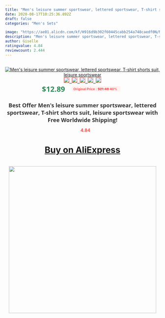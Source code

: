 ```yaml
---
title: "Men's leisure summer sportswear, lettered sportswear, T-shirt shorts suit, leisure sportswear"
date: 2020-08-17T10:25:36.892Z
draft: false
categories: "Men's Sets"

image: "https://ae01.alicdn.com/kf/H916d9b302f60445cabb254a748caedf0N/Men-s-leisure-summer-sportswear-lettered-sportswear-T-shirt-shorts-suit-leisure-sportswear.jpg"
description: "Men's leisure summer sportswear, lettered sportswear, T-shirt shorts suit, leisure sportswear"
author: Giselle
ratingvalue: 4.84
reviewcount: 2.444
---
```

<br>
<div style="text-align: center;">
<a href="https://s.click.aliexpress.com/e/_AgT9uv" target="_blank" rel="nofollow noopener noreferrer"><img alt="Men's leisure summer sportswear, lettered sportswear, T-shirt shorts suit, leisure sportswear" class="magnifier-image" src="https://ae01.alicdn.com/kf/H916d9b302f60445cabb254a748caedf0N/Men-s-leisure-summer-sportswear-lettered-sportswear-T-shirt-shorts-suit-leisure-sportswear.jpg_640x640.jpg">
<br>
<img style="border:1px solid salmon" src="https://ae01.alicdn.com/kf/H916d9b302f60445cabb254a748caedf0N/Men-s-leisure-summer-sportswear-lettered-sportswear-T-shirt-shorts-suit-leisure-sportswear.jpg_120x120.jpg">&nbsp;&nbsp;<img style="border:1px solid salmon" src="https://ae01.alicdn.com/kf/H1ad614a00e7544a9a2c908781423c3922/Men-s-leisure-summer-sportswear-lettered-sportswear-T-shirt-shorts-suit-leisure-sportswear.jpg_120x120.jpg">&nbsp;&nbsp;<img style="border:1px solid salmon" src="https://ae01.alicdn.com/kf/Hd0784e45aa8f4860bb025c63e25618ae8/Men-s-leisure-summer-sportswear-lettered-sportswear-T-shirt-shorts-suit-leisure-sportswear.jpg_120x120.jpg">&nbsp;&nbsp;<img style="border:1px solid salmon" src="https://ae01.alicdn.com/kf/H8afb1c98b3b74815a04102fbc95801e5J/Men-s-leisure-summer-sportswear-lettered-sportswear-T-shirt-shorts-suit-leisure-sportswear.jpg_120x120.jpg">&nbsp;&nbsp;<img style="border:1px solid salmon" src="https://ae01.alicdn.com/kf/Ha462f3da6a824adba1c33e5a55f9962es/Men-s-leisure-summer-sportswear-lettered-sportswear-T-shirt-shorts-suit-leisure-sportswear.jpg_120x120.jpg"></a></div><br0>
<div style="text-align: center;"><span style="background-color: white; border: 0px; box-sizing: border-box; color: seagreen; display: inline-block; font-family: &quot;open sans&quot; , &quot;arial&quot; , &quot;helvetica&quot; , sans-serif , &quot;heiti&quot;; font-size: 24px; font-stretch: inherit; font-weight: 700; line-height: inherit; margin: 0px 10px 0px 0px; padding: 0px; vertical-align: middle;">$12.89 </span>
<span style="background: rgb(255 , 241 , 241); border-radius: 3px; border: 0px; box-sizing: border-box; color: #ff4747; display: inline-block; font-family: inherit; font-size: 12px; font-stretch: inherit; font-style: inherit; font-variant: inherit; font-weight: 600; line-height: inherit; margin: 0px; padding: 2px 5px; transform: scale(0.9); vertical-align: middle;">Original Price : <b style="text-decoration: line-through;">$21.48 </b> 40%&nbsp;&nbsp;</span></div>
<h1 style="color: #333333; display: inline-block; font-family: &quot;open sans&quot; , &quot;arial&quot; , &quot;helvetica&quot; , sans-serif , &quot;heiti&quot;; font-size: 18px; font-stretch: inherit; font-weight: 700; text-align: center;">Best Offer Men's leisure summer sportswear, lettered sportswear, T-shirt shorts suit, leisure sportswear with Free Worldwide Shipping!</h1>
<div style="color: #ff4747; text-align: center;">
<img src="https://4.bp.blogspot.com/-M0ZcTcb-5uY/XleCXlxnR4I/AAAAAAAAAEc/OrjgMkXV1oMQFaCRZj5HQwOCBcu3w1FegCPcBGAYYCw/s1600/star.png" style="height: 15px;">&nbsp;<b>4.84</b></div>
<div class="button_cont" align="center"><a class="buynow_a" href="https://s.click.aliexpress.com/e/_AgT9uv" target="_blank" rel="nofollow noopener noreferrer"><H1>Buy on AliExpress</H1></a></div><br>
<div class="separator" style="clear: both; text-align: center;">
<img src="https://lh3.googleusercontent.com/-pTy5HemUv9M/XlePHvY0dAI/AAAAAAAAAE4/0nX5iRUoIWY8eMW9Dpxeirr157OZliDIgCLcBGAsYHQ/s1600/badge.gif" width="480">
</div>
